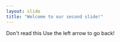 ```yaml
---
layout: slide
title: "Welcome to our second slide!"
---
```

Don't read this
Use the left arrow to go back!
